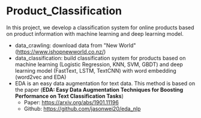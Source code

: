 # Product_Classification
In this project, we develop a classification system for online products based on product information with machine learning and deep learning model. 
* data_crawling: download data from "New World" (https://www.ishopnewworld.co.nz/)
* data_classification: build classification system for products based on machine learning (Logistic Regression, KNN, SVM, GBDT) and deep learning model (FastText, LSTM, TextCNN) with word embedding (word2vec and EDA)
* EDA is an easy data augmentation for text data. This method is based on the paper (**EDA: Easy Data Augmentation Techniques for Boosting Performance on Text Classification Tasks**)
  * Paper: https://arxiv.org/abs/1901.11196
  * Github: https://github.com/jasonwei20/eda_nlp
